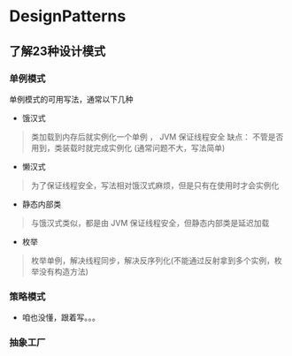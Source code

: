 # DesignPatterns
## 了解23种设计模式

### 单例模式
单例模式的可用写法，通常以下几种
- 饿汉式 
> 类加载到内存后就实例化一个单例 ， JVM 保证线程安全 
> 缺点： 不管是否用到，类装载时就完成实例化 (通常问题不大，写法简单)
- 懒汉式
> 为了保证线程安全，写法相对饿汉式麻烦，但是只有在使用时才会实例化
- 静态内部类
> 与饿汉式类似，都是由 JVM 保证线程安全，但静态内部类是延迟加载
- 枚举
> 枚举单例，解决线程同步，解决反序列化(不能通过反射拿到多个实例，枚举没有构造方法)

### 策略模式
- 咱也没懂，跟着写。。。 

### 抽象工厂
